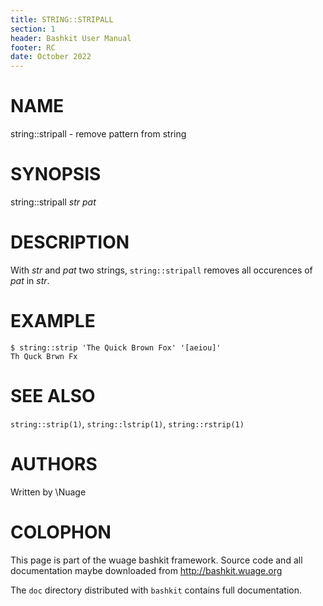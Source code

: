 ```yaml
---
title: STRING::STRIPALL
section: 1
header: Bashkit User Manual
footer: RC
date: October 2022
---
```


# NAME

string::stripall - remove pattern from string

# SYNOPSIS

string::stripall *str* *pat*

# DESCRIPTION

With *str* and *pat* two strings, `string::stripall` removes
all occurences of *pat* in *str*.

# EXAMPLE

    $ string::strip 'The Quick Brown Fox' '[aeiou]'
    Th Quck Brwn Fx

# SEE ALSO

`string::strip(1)`, `string::lstrip(1)`, `string::rstrip(1)`

# AUTHORS
Written by \\Nuage

# COLOPHON
This page is part of the wuage bashkit framework. Source code and all
documentation maybe downloaded from <http://bashkit.wuage.org>

The `doc` directory distributed with `bashkit` contains full documentation.
